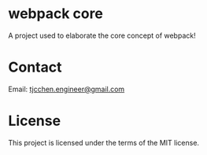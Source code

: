 # webpack core
A project used to elaborate the core concept of webpack!

# Contact
Email: tjcchen.engineer@gmail.com

# License
This project is licensed under the terms of the MIT license.
